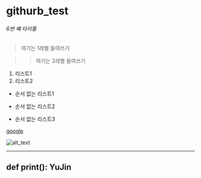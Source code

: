 # githurb_test

###### 6번 쨰 타이틀

> 여기는 1레벨 들여쓰기

>> 여기는 2레벨 들여쓰기

1. 리스트1
2. 리스트2



* 순서 없는 리스트1
+ 순서 없는 리스트2
- 순서 없는 리스트3

[google](https://google.com)

![alt_text](https://search.pstatic.net/common/?src=http%3A%2F%2Fblogfiles.naver.net%2FMjAyMjA4MTJfMjEx%2FMDAxNjYwMjk4MzU3ODQx.yogxFfcVQC3KQH-ys6BqMktVkf_n0rLh0dmUPvr8RWgg.AVvmD3PZWzHje6ip2iMT1FKtk9p8IOgmh-195tp7Casg.JPEG.arsoap%2F1660298353806.jpg&type=a340)


---
def print():
    YuJin
---
